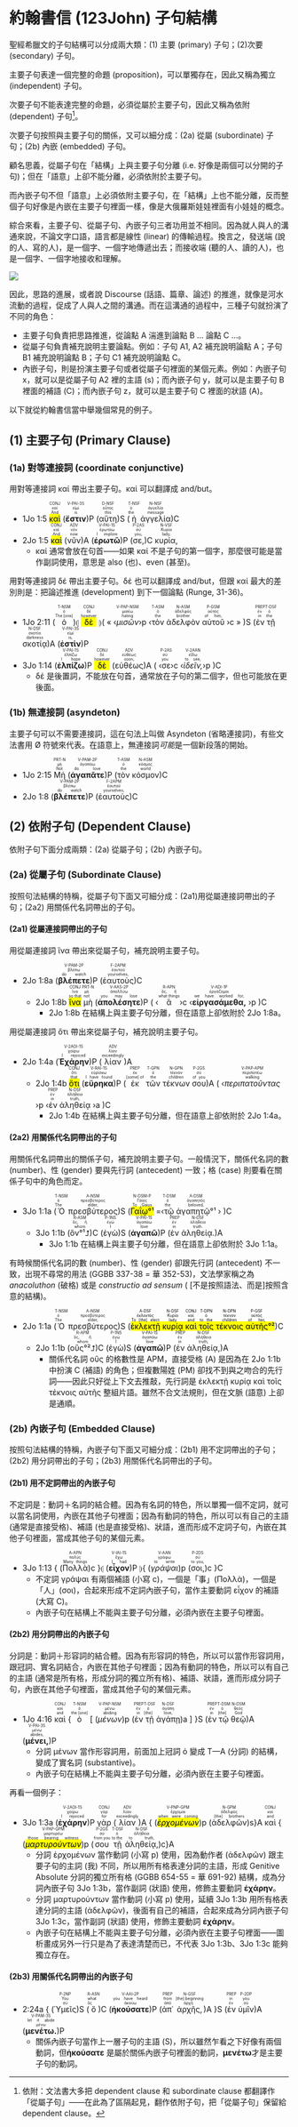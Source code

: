 # 約翰書信 (123John) 子句結構

聖經希臘文的子句結構可以分成兩大類：(1) 主要 (primary) 子句；(2)次要 (secondary) 子句。

主要子句表達一個完整的命題 (proposition)，可以單獨存在，因此又稱為獨立 (independent) 子句。

次要子句不能表達完整的命題，必須從屬於主要子句，因此又稱為依附 (dependent) 子句[^1]。

次要子句按照與主要子句的關係，又可以細分成：(2a) 從屬 (subordinate) 子句；(2b) 內嵌 (embedded) 子句。

顧名思義，從屬子句在「結構」上與主要子句分離 (i.e. 好像是兩個可以分開的子句)；但在「語意」上卻不能分離，必須依附於主要子句。

而內嵌子句不但「語意」上必須依附主要子句，在「結構」上也不能分離，反而整個子句好像是內嵌在主要子句裡面一樣，像是大俄羅斯娃娃裡面有小娃娃的概念。

綜合來看，主要子句、從屬子句、內嵌子句三者功用並不相同。因為就人與人的溝通來說，不論文字口語，語言都是線性 (linear) 的傳輸過程。換言之，發送端 (說的人、寫的人)，是一個字、一個字地傳遞出去；而接收端 (聽的人、讀的人)，也是一個字、一個字地接收和理解。

![](../images/discourse-flow.png)

因此，思路的進展，或者說 Discourse (話語、篇章、論述) 的推進，就像是河水流動的過程，促成了人與人之間的溝通。而在這溝通的過程中，三種子句就扮演了不同的角色：
- 主要子句負責把思路推進，從論點 A 湍進到論點 B ... 論點 C ...。
- 從屬子句負責補充說明主要論點。例如：子句 A1, A2 補充說明論點 A；子句 B1 補充說明論點 B；子句 C1 補充說明論點 C。
- 內嵌子句，則是扮演主要子句或者從屬子句裡面的某個元素。例如：內嵌子句 x，就可以是從屬子句 A2 裡的主語 (s)；而內嵌子句 y，就可以是主要子句 B 裡面的補語 (C)；而內嵌子句 z，就可以是主要子句 C 裡面的狀語 (A)。

以下就從約翰書信當中舉幾個常見的例子。

## (1) 主要子句 (Primary Clause)

### (1a) 對等連接詞 (coordinate conjunctive) 

用對等連接詞 καί 帶出主要子句。καί 可以翻譯成 and/but。

- <rt>1Jo 1:5</rt> <RUBY><ruby><ruby><mark>καὶ</mark><rt>And</rt></ruby><rt>καί</rt></ruby><rt>CONJ</rt></RUBY> (<RUBY><ruby><ruby><strong>ἔστιν</strong><rt>is</rt></ruby><rt>εἰμί</rt></ruby><rt>V-PAI-3S</rt></RUBY>)P (<RUBY><ruby><ruby>αὕτη<rt>this</rt></ruby><rt>οὗτος</rt></ruby><rt>D-NSF</rt></RUBY>)S (<RUBY><ruby><ruby>ἡ<rt>the</rt></ruby><rt>ὁ</rt></ruby><rt>T-NSF</rt></RUBY> <RUBY><ruby><ruby>ἀγγελία<rt>message</rt></ruby><rt>ἀγγελία</rt></ruby><rt>N-NSF</rt></RUBY>)C
- <rt>2Jo 1:5</rt> <RUBY><ruby><ruby><mark>καὶ</mark><rt>And</rt></ruby><rt>καί</rt></ruby><rt>CONJ</rt></RUBY> (<RUBY><ruby><ruby>νῦν<rt>now</rt></ruby><rt>νῦν</rt></ruby><rt>ADV</rt></RUBY>)A (<RUBY><ruby><ruby><strong>ἐρωτῶ</strong><rt>I implore</rt></ruby><rt>ἐρωτάω</rt></ruby><rt>V-PAI-1S</rt></RUBY>)P (<RUBY><ruby><ruby>σε,<rt>you,</rt></ruby><rt>σύ</rt></ruby><rt>P-2AS</rt></RUBY>)C <RUBY><ruby><ruby>κυρία,<rt>lady,</rt></ruby><rt>Κυρία</rt></ruby><rt>N-VSF</rt></RUBY> 
	- καί 通常會放在句首——如果 καί 不是子句的第一個字，那麼很可能是當作副詞使用，意思是 also (也)、even (甚至)。

用對等連接詞 δέ 帶出主要子句。δέ 也可以翻譯成 and/but，但跟 καί 最大的差別則是：把論述推進 (development) 到下一個論點 (Runge, 31-36)。

- <rt>1Jo 2:11</rt> (<RUBY><ruby><ruby>ὁ<rt>The [one]</rt></ruby><rt>ὁ</rt></ruby><rt>T-NSM</rt></RUBY>)⦇ <RUBY><ruby><ruby><mark>δὲ</mark><rt>however</rt></ruby><rt>δέ</rt></ruby><rt>CONJ</rt></RUBY> ⦈( « ‹<RUBY><ruby><ruby><em>μισῶν</em><rt>hating</rt></ruby><rt>μισέω</rt></ruby><rt>V-PAP-NSM</rt></RUBY>›p ‹<RUBY><ruby><ruby>τὸν<rt>the</rt></ruby><rt>ὁ</rt></ruby><rt>T-ASM</rt></RUBY> <RUBY><ruby><ruby>ἀδελφὸν<rt>brother</rt></ruby><rt>ἀδελφός</rt></ruby><rt>N-ASM</rt></RUBY> <RUBY><ruby><ruby>αὐτοῦ<rt>of him,</rt></ruby><rt>αὐτός</rt></ruby><rt>P-GSM</rt></RUBY> ›c » )S (<RUBY><ruby><ruby>ἐν<rt>in</rt></ruby><rt>ἐν</rt></ruby><rt>PREP</rt></RUBY> <RUBY><ruby><ruby>τῇ<rt>the</rt></ruby><rt>ὁ</rt></ruby><rt>T-DSF</rt></RUBY> <RUBY><ruby><ruby>σκοτίᾳ<rt>darkness</rt></ruby><rt>σκοτία</rt></ruby><rt>N-DSF</rt></RUBY>)A (<RUBY><ruby><ruby><strong>ἐστὶν</strong><rt>is,</rt></ruby><rt>εἰμί</rt></ruby><rt>V-PAI-3S</rt></RUBY>)P 
- <rt>3Jo 1:14</rt> (<RUBY><ruby><ruby><strong>ἐλπίζω</strong><rt>I hope</rt></ruby><rt>ἐλπίζω</rt></ruby><rt>V-PAI-1S</rt></RUBY>)P <RUBY><ruby><ruby><mark>δὲ</mark><rt>however</rt></ruby><rt>δέ</rt></ruby><rt>CONJ</rt></RUBY> (<RUBY><ruby><ruby>εὐθέως<rt>soon,</rt></ruby><rt>εὐθέως</rt></ruby><rt>ADV</rt></RUBY>)A ( ‹<RUBY><ruby><ruby>σε<rt>you</rt></ruby><rt>σύ</rt></ruby><rt>P-2AS</rt></RUBY>›c ‹<RUBY><ruby><ruby><em>ἰδεῖν,</em><rt>to see,</rt></ruby><rt>εἴδω</rt></ruby><rt>V-2AAN</rt></RUBY>›p )C
	- δέ 是後置詞，不能放在句首，通常放在子句的第二個字，但也可能放在更後面。

### (1b) 無連接詞 (asyndeton)

主要子句可以不需要連接詞，這在句法上叫做 Asyndeton (省略連接詞)，有些文法書用 Ø 符號來代表。在語意上，無連接詞<em>可能</em>是一個新段落的開始。

- <rt>1Jo 2:15</rt> <RUBY><ruby><ruby>Μὴ<rt>Not</rt></ruby><rt>μή</rt></ruby><rt>PRT-N</rt></RUBY> (<RUBY><ruby><ruby><strong>ἀγαπᾶτε</strong><rt>do love</rt></ruby><rt>ἀγαπάω</rt></ruby><rt>V-PAM-2P</rt></RUBY>)P (<RUBY><ruby><ruby>τὸν<rt>the</rt></ruby><rt>ὁ</rt></ruby><rt>T-ASM</rt></RUBY> <RUBY><ruby><ruby>κόσμον<rt>world</rt></ruby><rt>κόσμος</rt></ruby><rt>N-ASM</rt></RUBY>)C 
- <rt>2Jo 1:8</rt> (<RUBY><ruby><ruby><strong>βλέπετε</strong><rt>do watch</rt></ruby><rt>βλέπω</rt></ruby><rt>V-PAM-2P</rt></RUBY>)P (<RUBY><ruby><ruby>ἑαυτοὺς<rt>yourselves,</rt></ruby><rt>ἑαυτοῦ</rt></ruby><rt>F-2APM</rt></RUBY>)C 

## (2) 依附子句 (Dependent Clause)

依附子句下面分成兩類：(2a) 從屬子句；(2b) 內嵌子句。

### (2a) 從屬子句 (Subordinate Clause)

按照句法結構的特稱，從屬子句下面又可細分成：(2a1)用從屬連接詞帶出的子句；(2a2) 用關係代名詞帶出的子句。

#### (2a1) 從屬連接詞帶出的子句
用從屬連接詞 ἵνα 帶出來從屬子句，補充說明主要子句。

- <rt>2Jo 1:8a</rt> (<RUBY><ruby><ruby><strong>βλέπετε</strong><rt>do watch</rt></ruby><rt>βλέπω</rt></ruby><rt>V-PAM-2P</rt></RUBY>)P (<RUBY><ruby><ruby>ἑαυτοὺς<rt>yourselves,</rt></ruby><rt>ἑαυτοῦ</rt></ruby><rt>F-2APM</rt></RUBY>)C 
	- <rt>2Jo 1:8b</rt> <RUBY><ruby><ruby><mark>ἵνα</mark><rt>so that</rt></ruby><rt>ἵνα</rt></ruby><rt>CONJ</rt></RUBY> <RUBY><ruby><ruby>μὴ<rt>not</rt></ruby><rt>μή</rt></ruby><rt>PRT-N</rt></RUBY> (<RUBY><ruby><ruby><strong>ἀπολέσητε</strong><rt>you may lose</rt></ruby><rt>ἀπολλύω</rt></ruby><rt>V-AAS-2P</rt></RUBY>)P ( ‹<RUBY><ruby><ruby>ἃ<rt>what things</rt></ruby><rt>ὅς, ἥ</rt></ruby><rt>R-APN</rt></RUBY>›c ‹<RUBY><ruby><ruby><strong>εἰργασάμεθα,</strong><rt>we have worked for,</rt></ruby><rt>ἐργάζομαι</rt></ruby><rt>V-ADI-1P</rt></RUBY> ›p )C
		- 2Jo 1:8b 在結構上與主要子句分離，但在語意上卻依附於 2Jo 1:8a。


用從屬連接詞 ὅτι 帶出來從屬子句，補充說明主要子句。

- 2Jo 1:4a (<RUBY><ruby><ruby><strong>Ἐχάρην</strong><rt>I rejoiced</rt></ruby><rt>χαίρω</rt></ruby><rt>V-2AOI-1S</rt></RUBY>)P (<RUBY><ruby><ruby>λίαν<rt>exceedingly</rt></ruby><rt>λίαν</rt></ruby><rt>ADV</rt></RUBY>)A
	- 2Jo 1:4b <RUBY><ruby><ruby><mark>ὅτι</mark><rt>that</rt></ruby><rt>ὅτι</rt></ruby><rt>CONJ</rt></RUBY> (<RUBY><ruby><ruby><strong>εὕρηκα</strong><rt>I have found</rt></ruby><rt>εὑρίσκω</rt></ruby><rt>V-RAI-1S</rt></RUBY>)P (<RUBY><ruby><ruby>ἐκ<rt>[some] of</rt></ruby><rt>ἐκ</rt></ruby><rt>PREP</rt></RUBY> <RUBY><ruby><ruby>τῶν<rt>the</rt></ruby><rt>ὁ</rt></ruby><rt>T-GPN</rt></RUBY> <RUBY><ruby><ruby>τέκνων<rt>children</rt></ruby><rt>τέκνον</rt></ruby><rt>N-GPN</rt></RUBY> <RUBY><ruby><ruby>σου<rt>of you</rt></ruby><rt>σύ</rt></ruby><rt>P-2GS</rt></RUBY>)A ( ‹<RUBY><ruby><ruby><em>περιπατοῦντας</em><rt>walking</rt></ruby><rt>περιπατέω</rt></ruby><rt>V-PAP-APM</rt></RUBY> ›p ‹<RUBY><ruby><ruby>ἐν<rt>in</rt></ruby><rt>ἐν</rt></ruby><rt>PREP</rt></RUBY> <RUBY><ruby><ruby>ἀληθείᾳ<rt>truth,</rt></ruby><rt>ἀλήθεια</rt></ruby><rt>N-DSF</rt></RUBY> ›a )C
		- 2Jo 1:4b 在結構上與主要子句分離，但在語意上卻依附於 2Jo 1:4a。

#### (2a2) 用關係代名詞帶出的子句

用關係代名詞帶出的關係子句，補充說明主要子句。一般情況下，關係代名詞的數 (number)、性 (gender) 要與先行詞 (antecedent) 一致；格 (case) 則要看在關係子句中的角色而定。

- 3Jo 1:1a (<RUBY><ruby><ruby>Ὁ<rt>The</rt></ruby><rt>ὁ</rt></ruby><rt>T-NSM</rt></RUBY> <RUBY><ruby><ruby>πρεσβύτερος<rt>elder,</rt></ruby><rt>πρεσβύτερος</rt></ruby><rt>A-NSM</rt></RUBY>)S (<RUBY><ruby><ruby><mark>Γαΐῳ°¹</mark><rt>To Gaius</rt></ruby><rt>Γάϊος</rt></ruby><rt>N-DSM-P</rt></RUBY> =‹<RUBY><ruby><ruby>τῷ<rt>the</rt></ruby><rt>ὁ</rt></ruby><rt>T-DSM</rt></RUBY> <RUBY><ruby><ruby>ἀγαπητῷ°¹<rt>beloved,</rt></ruby><rt>ἀγαπητός</rt></ruby><rt>A-DSM</rt></RUBY> › )C 
	- 3Jo 1:1b (<RUBY><ruby><ruby>ὃν°¹⮥<rt>whom</rt></ruby><rt>ὅς, ἥ</rt></ruby><rt>R-ASM</rt></RUBY>)C (<RUBY><ruby><ruby>ἐγὼ<rt>I</rt></ruby><rt>ἐγώ</rt></ruby><rt>P-1NS</rt></RUBY>)S (<RUBY><ruby><ruby><strong>ἀγαπῶ</strong><rt>love</rt></ruby><rt>ἀγαπάω</rt></ruby><rt>V-PAI-1S</rt></RUBY>)P (<RUBY><ruby><ruby>ἐν<rt>in</rt></ruby><rt>ἐν</rt></ruby><rt>PREP</rt></RUBY> <RUBY><ruby><ruby>ἀληθείᾳ.<rt>truth.</rt></ruby><rt>ἀλήθεια</rt></ruby><rt>N-DSF</rt></RUBY>)A
		- 3Jo 1:1b 在結構上與主要子句分離，但在語意上卻依附於 3Jo 1:1a。

有時候關係代名詞的數 (number)、性 (gender) 卻跟先行詞 (antecedent) 不一致，出現不尋常的用法 (GGBB 337-38 = 華 352-53)，文法學家稱之為 *anacoluthon* (破格) 或是 <em>constructio ad sensum</em> ( [不是按照語法、而是]按照含意的結構)。

- 2Jo 1:1a (<RUBY><ruby><ruby>Ὁ<rt>The</rt></ruby><rt>ὁ</rt></ruby><rt>T-NSM</rt></RUBY> <RUBY><ruby><ruby>πρεσβύτερος<rt>elder,</rt></ruby><rt>πρεσβύτερος</rt></ruby><rt>A-NSM</rt></RUBY>)S (<mark><RUBY><ruby><ruby>ἐκλεκτῇ<rt>To [the] elect</rt></ruby><rt>ἐκλεκτός</rt></ruby><rt>A-DSF</rt></RUBY> <RUBY><ruby><ruby>κυρίᾳ<rt>lady</rt></ruby><rt>Κυρία</rt></ruby><rt>N-DSF</rt></RUBY> <RUBY><ruby><ruby>καὶ<rt>and</rt></ruby><rt>καί</rt></ruby><rt>CONJ</rt></RUBY> <RUBY><ruby><ruby>τοῖς<rt>to the</rt></ruby><rt>ὁ</rt></ruby><rt>T-DPN</rt></RUBY> <RUBY><ruby><ruby>τέκνοις<rt>children</rt></ruby><rt>τέκνον</rt></ruby><rt>N-DPN</rt></RUBY> <RUBY><ruby><ruby>αὐτῆς<rt>of her,</rt></ruby><rt>αὐτός</rt></ruby><rt>P-GSF</rt></RUBY>°²</mark>)C
	- 2Jo 1:1b (<RUBY><ruby><ruby>οὓς°²⮥<rt>whom</rt></ruby><rt>ὅς, ἥ</rt></ruby><rt>R-APM</rt></RUBY>)C (<RUBY><ruby><ruby>ἐγὼ<rt>I</rt></ruby><rt>ἐγώ</rt></ruby><rt>P-1NS</rt></RUBY>)S (<RUBY><ruby><ruby><strong>ἀγαπῶ</strong><rt>love</rt></ruby><rt>ἀγαπάω</rt></ruby><rt>V-PAI-1S</rt></RUBY>)P (<RUBY><ruby><ruby>ἐν<rt>in</rt></ruby><rt>ἐν</rt></ruby><rt>PREP</rt></RUBY> <RUBY><ruby><ruby>ἀληθείᾳ,<rt>truth,</rt></ruby><rt>ἀλήθεια</rt></ruby><rt>N-DSF</rt></RUBY>)A
		- 關係代名詞 οὓς 的格數性是 APM，直接受格 (A) 是因為在 <rt>2Jo 1:1b</rt>  中扮演 C (補語) 的角色；但複數陽姓 (PM) 卻找不到與之吻合的先行詞——因此只好從上下文去推敲，先行詞是 ἐκλεκτῇ κυρίᾳ καὶ τοῖς τέκνοις αὐτῆς 整組片語。雖然不合文法規則，但在文脈 (語意) 上卻是通順。

### (2b) 內嵌子句 (Embedded Clause)

按照句法結構的特稱，內嵌子句下面又可細分成：(2b1) 用不定詞帶出的子句；(2b2) 用分詞帶出的子句；(2b3) 用關係代名詞帶出的子句。

#### (2b1) 用不定詞帶出的內嵌子句
不定詞是：動詞＋名詞的結合體。因為有名詞的特色，所以單獨一個不定詞，就可以當名詞使用，內嵌在其他子句裡面；因為有動詞的特色，所以可以有自己的主語 (通常是直接受格)、補語 (也是直接受格)、狀語，進而形成不定詞子句，內嵌在其他子句裡面，當成其他子句的某個元素。

- 3Jo 1:13 { (<RUBY><ruby><ruby>Πολλὰ<rt>Many things</rt></ruby><rt>πολύς</rt></ruby><rt>A-APN</rt></RUBY>)c }⦇ (<RUBY><ruby><ruby><strong>εἶχον</strong><rt>I had</rt></ruby><rt>ἔχω</rt></ruby><rt>V-IAI-1S</rt></RUBY>)P ⦈{ (<RUBY><ruby><ruby><em>γράψαι</em><rt>to write</rt></ruby><rt>γράφω</rt></ruby><rt>V-AAN</rt></RUBY>)p (<RUBY><ruby><ruby>σοι,<rt>to you,</rt></ruby><rt>σύ</rt></ruby><rt>P-2DS</rt></RUBY>)c }C
	- 不定詞 γράψαι 有兩個補語 (小寫 c)，一個是「事」(Πολλὰ)，一個是「人」(σοι)，合起來形成不定詞內嵌子句，當作主要動詞 εἶχον 的補語 (大寫 C)。
	- 內嵌子句在結構上不能與主要子句分離，必須內嵌在主要子句裡面。


#### (2b2) 用分詞帶出的內嵌子句
分詞是：動詞＋形容詞的結合體。因為有形容詞的特色，所以可以當作形容詞用，跟冠詞、實名詞結合，內嵌在其他子句裡面；因為有動詞的特色，所以可以有自己的主語 (通常是所有格，形成分詞的獨立所有格)、補語、狀語，進而形成分詞子句，內嵌在其他子句裡面，當成其他子句的某個元素。
- 1Jo 4:16 <RUBY><ruby><ruby>καὶ<rt>and</rt></ruby><rt>καί</rt></ruby><rt>CONJ</rt></RUBY> {<RUBY><ruby><ruby>ὁ<rt>the [one]</rt></ruby><rt>ὁ</rt></ruby><rt>T-NSM</rt></RUBY> [ (<RUBY><ruby><ruby><em>μένων</em><rt>abiding</rt></ruby><rt>μένω</rt></ruby><rt>V-PAP-NSM</rt></RUBY>)p (<RUBY><ruby><ruby>ἐν<rt>in</rt></ruby><rt>ἐν</rt></ruby><rt>PREP</rt></RUBY> <RUBY><ruby><ruby>τῇ<rt>[the]</rt></ruby><rt>ὁ</rt></ruby><rt>T-DSF</rt></RUBY> <RUBY><ruby><ruby>ἀγάπῃ<rt>love,</rt></ruby><rt>ἀγάπη</rt></ruby><rt>N-DSF</rt></RUBY>)a ] }S (<RUBY><ruby><ruby>ἐν<rt>in</rt></ruby><rt>ἐν</rt></ruby><rt>PREP</rt></RUBY> <RUBY><ruby><ruby>τῷ<rt>[the]</rt></ruby><rt>ὁ</rt></ruby><rt>T-DSM</rt></RUBY> <RUBY><ruby><ruby>θεῷ<rt>God</rt></ruby><rt>θεός</rt></ruby><rt>N-DSM</rt></RUBY>)A (<RUBY><ruby><ruby><strong>μένει,</strong><rt>abides,</rt></ruby><rt>μένω</rt></ruby><rt>V-PAI-3S</rt></RUBY>)P 
	- 分詞 μένων 當作形容詞用，前面加上冠詞 ὁ 變成 T—A (分詞) 的結構，變成了實名詞 (substantive)。  
	- 內嵌子句在結構上不能與主要子句分離，必須內嵌在主要子句裡面。

再看一個例子：

- 3Jo 1:3a (<RUBY><ruby><ruby><strong>ἐχάρην</strong><rt>I rejoiced</rt></ruby><rt>χαίρω</rt></ruby><rt>V-2AOI-1S</rt></RUBY>)P <RUBY><ruby><ruby>γὰρ<rt>for</rt></ruby><rt>γάρ</rt></ruby><rt>CONJ</rt></RUBY> (<RUBY><ruby><ruby>λίαν<rt>exceedingly</rt></ruby><rt>λίαν</rt></ruby><rt>ADV</rt></RUBY>)A { (<RUBY><ruby><ruby><mark><em>ἐρχομένων</em></mark><rt>when were coming</rt></ruby><rt>ἔρχομαι</rt></ruby><rt>V-PNP-GPM</rt></RUBY>)p (<RUBY><ruby><ruby>ἀδελφῶν<rt>[the] brothers</rt></ruby><rt>ἀδελφός</rt></ruby><rt>N-GPM</rt></RUBY>)s}A <RUBY><ruby><ruby>καὶ<rt>and</rt></ruby><rt>καί</rt></ruby><rt>CONJ</rt></RUBY> { (<RUBY><ruby><ruby><mark><em>μαρτυρούντων</em></mark><rt>those bearing witness</rt></ruby><rt>μαρτυρέω</rt></ruby><rt>V-PAP-GPM</rt></RUBY>)p (<RUBY><ruby><ruby>σου<rt>from you</rt></ruby><rt>σύ</rt></ruby><rt>P-2GS</rt></RUBY> <RUBY><ruby><ruby>τῇ<rt>to the</rt></ruby><rt>ὁ</rt></ruby><rt>T-DSF</rt></RUBY> <RUBY><ruby><ruby>ἀληθείᾳ,<rt>to truth,</rt></ruby><rt>ἀλήθεια</rt></ruby><rt>N-DSF</rt></RUBY>)c}A
	- 分詞 ἐρχομένων 當作動詞 (小寫 p) 使用，因為動作者 (ἀδελφῶν) 跟主要子句的主詞 (我) 不同，所以用所有格表達分詞的主語，形成 Genitive Absolute 分詞的獨立所有格 (GGBB 654-55 = 華 691-92) 結構，成為分詞內嵌子句 <rt>3Jo 1:3b</rt>，當作副詞 (狀語) 使用，修飾主要動詞 <strong>ἐχάρην</strong>。
	- 分詞 μαρτυρούντων 當作動詞 (小寫 p) 使用，延續 <rt>3Jo 1:3b</rt> 用所有格表達分詞的主語 (ἀδελφῶν)，後面有自己的補語，合起來成為分詞內嵌子句 <rt>3Jo 1:3c</rt>，當作副詞 (狀語) 使用，修飾主要動詞 <strong>ἐχάρην</strong>。
	- 內嵌子句在結構上不能與主要子句分離，必須內嵌在主要子句裡面——圖析畫成另外一行只是為了表達清楚而已，不代表 <rt>3Jo 1:3b</rt>、<rt>3Jo 1:3c</rt> 能夠獨立存在。

#### (2b3) 用關係代名詞帶出的內嵌子句

- 2:24a { (<RUBY><ruby><ruby>Ὑμεῖς<rt>σύ</rt></ruby><rt>You</rt></ruby><rt>P-2NP</rt></RUBY>)S (<RUBY><ruby><ruby>ὃ<rt>ὅς</rt></ruby><rt>what</rt></ruby><rt>R-ASN</rt></RUBY>)C (<RUBY><ruby><ruby><strong>ἠκούσατε</strong><rt>ἀκούω</rt></ruby><rt>you have heard</rt></ruby><rt>V-AAI-2P</rt></RUBY>)P (<RUBY><ruby><ruby>ἀπ᾽<rt>ἀπό</rt></ruby><rt>from</rt></ruby><rt>PREP</rt></RUBY> <RUBY><ruby><ruby>ἀρχῆς,<rt>ἀρχή</rt></ruby><rt>[the] beginning</rt></ruby><rt>N-GSF</rt></RUBY>)A }S (<RUBY><ruby><ruby>ἐν<rt>ἐν</rt></ruby><rt>in</rt></ruby><rt>PREP</rt></RUBY> <RUBY><ruby><ruby>ὑμῖν<rt>σύ</rt></ruby><rt>you</rt></ruby><rt>P-2DP</rt></RUBY>)A (<RUBY><ruby><ruby><strong>μενέτω.</strong><rt>μένω</rt></ruby><rt>let it abide</rt></ruby><rt>V-PAM-3S</rt></RUBY>)P
	- 關係內嵌子句當作上一層子句的主語 (S)，所以雖然乍看之下好像有兩個動詞，但**ἠκούσατε** 是屬於關係內嵌子句裡面的動詞，**μενέτω**才是主要子句的動詞。

[^1]: 依附：文法書大多把 dependent clause 和 subordinate clause 都翻譯作「從屬子句」——在此為了區隔起見，翻作依附子句，把「從屬子句」保留給 dependent clause。